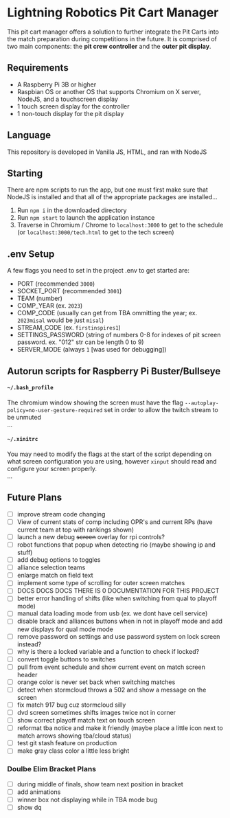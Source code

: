 # Lightning Robotics Pit Cart Manager
This pit cart manager offers a solution to further integrate the Pit Carts into the match preparation during competitions in the future. It is comprised of two main components: the **pit crew controller** and the **outer pit display**.

## Requirements
* A Raspberry Pi 3B or higher
* Raspbian OS or another OS that supports Chromium on X server, NodeJS, and a touchscreen display
* 1 touch screen display for the controller
* 1 non-touch display for the pit display

## Language
This repository is developed in Vanilla JS, HTML, and ran with NodeJS

## Starting
There are npm scripts to run the app, but one must first make sure that NodeJS is installed and that all of the appropriate packages are installed...
1. Run `npm i` in the downloaded directory
2. Run `npm start` to launch the application instance
3. Traverse in Chromium / Chrome to `localhost:3000` to get to the schedule (or `localhost:3000/tech.html` to get to the tech screen)

## .env Setup
A few flags you need to set in the project .env to get started are:
- PORT (recommended `3000`)
- SOCKET_PORT (recommended `3001`)
- TEAM (number)
- COMP_YEAR (ex. `2023`)
- COMP_CODE (usually can get from TBA ommitting the year; ex. `2023misal` would be just `misal`)
- STREAM_CODE (ex. `firstinspires1`)
- SETTINGS_PASSWORD (string of numbers 0-8 for indexes of pit screen password. ex. "012" str can be length 0 to 9)
- SERVER_MODE (always `1` \[was used for debugging])

## Autorun scripts for Raspberry Pi Buster/Bullseye
#### `~/.bash_profile`
The chromium window showing the screen must have the flag `--autoplay-policy=no-user-gesture-required` set in order to allow the twitch stream to be unmuted
<br/>...
#### `~/.xinitrc`
You may need to modify the flags at the start of the script depending on what screen configuration you are using, however `xinput` should read and configure your screen properly.
<br/>...

## Future Plans
- [ ] improve stream code changing
- [ ] View of current stats of comp including OPR's and current RPs (have current team at top with rankings shown)
- [ ] launch a new debug ~~screen~~ overlay for rpi controls?
- [ ] robot functions that popup when detecting rio (maybe showing ip and stuff)
- [ ] add debug options to toggles
- [ ] alliance selection teams
- [ ] enlarge match on field text
- [ ] implement some type of scrolling for outer screen matches
- [ ] DOCS DOCS DOCS THERE IS 0 DOCUMENTATION FOR THIS PROJECT
- [ ] better error handling of shifts (like when switching from qual to playoff mode)
- [ ] manual data loading mode from usb (ex. we dont have cell service)
- [ ] disable brack and alliances buttons when in not in playoff mode and add new displays for qual mode mode
- [ ] remove password on settings and use password system on lock screen instead?
- [ ] why is there a locked variable and a function to check if locked?
- [ ] convert toggle buttons to switches
- [ ] pull from event schedule and show current event on match screen header
- [ ] orange color is never set back when switching matches
- [ ] detect when stormcloud throws a 502 and show a message on the screen
- [ ] fix match 917 bug cuz stormcloud silly
- [ ] dvd screen sometimes shifts images twice not in corner
- [ ] show correct playoff match text on touch screen
- [ ] reformat tba notice and make it friendly (maybe place a little icon next to match arrows showing tba/cloud status)
- [ ] test git stash feature on production
- [ ] make gray class color a little less bright

### Doulbe Elim Bracket Plans
- [ ] during middle of finals, show team next position in bracket
- [ ] add animations
- [ ] winner box not displaying while in TBA mode bug
- [ ] show dq
